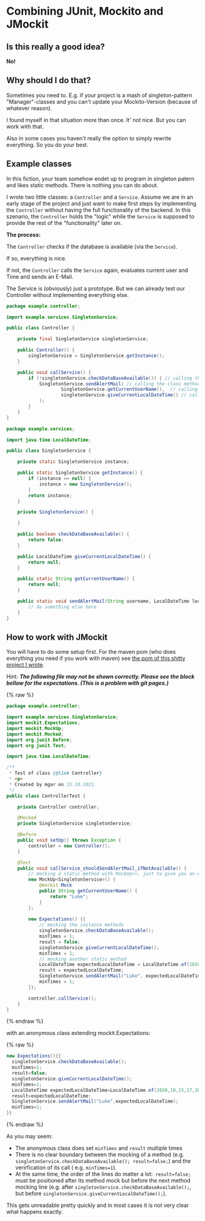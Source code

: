 # Combining JUnit, Mockito and JMockit

## Is this really a good idea?

**No!**

## Why should I do that?

Sometimes you need to. E.g. if your project is a mash of singleton-pattern "Manager"-classes and you can't update your
Mockito-Version (because of whatever reason).

I found myself in that situation more than once. It' not nice. But you can work with that.

Also in some cases you haven't really the option to simply rewrite everything. So you do your best.

## Example classes

In this fiction, your team somehow endet up to program in singleton patern and likes static methods. There is nothing
you can do about.

I wrote two little classes: a `Controller` and a `Service`. Assume we are in an early stage of the project and just want
to make first steps by implementing the `Controller` without having the full functionality of the backend. In this
szenario, the `Controller` holds the "logic" while the `Service` is supposed to provide the rest of the "functionality"
later on.

**The process:**

The `Controller` checks if the database is available (via the `Service`).

If so, everything is nice.

If not, the `Controller` calls the `Service` again, evaluates current user and Time and sends an E-Mail.

The Service is (obviously) just a prototype. But we can already test our Controller without implementing everything
else.

```java
package example.controller;

import example.services.SingletonService;

public class Controller {

    private final SingletonService singletonService;

    public Controller() {
        singletonService = SingletonService.getInstance();
    }

    public void callService() {
        if (!singletonService.checkDataBaseAvailable()) { // calling the instance method
            SingletonService.sendAlertMail( // calling the class method
                    SingletonService.getCurrentUserName(),  // calling the class method
                    singletonService.giveCurrentLocalDateTime() // calling the instance method
            );
        }
    }
}
```

```java
package example.services;

import java.time.LocalDateTime;

public class SingletonService {

    private static SingletonService instance;

    public static SingletonService getInstance() {
        if (instance == null) {
            instance = new SingletonService();
        }
        return instance;
    }

    private SingletonService() {

    }

    public boolean checkDataBaseAvailable() {
        return false;
    }

    public LocalDateTime giveCurrentLocalDateTime() {
        return null;
    }

    public static String getCurrentUserName() {
        return null;
    }

    public static void sendAlertMail(String username, LocalDateTime localDateTime) {
        // do something else here
    }
}

```

## How to work with JMockit

You will have to do some setup first. For the maven pom (who does everything you need if you work with maven) see
[the pom of this shitty project I wrote](https://github.com/MarkUgarov/TestProjectToTest/blob/master/pom.xml).

Hint:
***The following file may not be shown correctly. Please see the block bellow for the expectations. (This is a problem
with git pages.)***

{% raw %}
```java
package example.controller;

import example.services.SingletonService;
import mockit.Expectations;
import mockit.MockUp;
import mockit.Mocked;
import org.junit.Before;
import org.junit.Test;

import java.time.LocalDateTime;

/**
 * Test of class {@link Controller}
 * <p>
 * Created by mgar on 15.10.2021.
 */
public class ControllerTest {

    private Controller controller;

    @Mocked
    private SingletonService singletonService;

    @Before
    public void setUp() throws Exception {
        controller = new Controller();
    }

    @Test
    public void callService_shouldSendAlertMail_ifNotAvailable() {
        // mocking a static method with MockUp<>, just to give you an example
        new MockUp<SingletonService>() {
            @mockit.Mock
            public String getCurrentUserName() {
                return "Luke";
            }
        };
        
        new Expectations() {{
            // mocking the instance methods
            singletonService.checkDataBaseAvailable();
            minTimes = 1;
            result = false;
            singletonService.giveCurrentLocalDateTime();
            minTimes = 1;
            // mocking another static method
            LocalDateTime expectedLocalDateTime = LocalDateTime.of(2020, 10, 15, 17, 30, 0);
            result = expectedLocalDateTime;
            SingletonService.sendAlertMail("Luke", expectedLocalDateTime);
            minTimes = 1;
        }};

        controller.callService();
    }
}
```
{% endraw %}

with an anonymous class extending mockit.Expectations: 

{% raw %}
```java
new Expectations(){{
  singletonService.checkDataBaseAvailable();
  minTimes=1;
  result=false;
  singletonService.giveCurrentLocalDateTime();
  minTimes=1;
  LocalDateTime expectedLocalDateTime=LocalDateTime.of(2020,10,15,17,30,0);
  result=expectedLocalDateTime;
  SingletonService.sendAlertMail("Luke",expectedLocalDateTime);
  minTimes=1;
}}
```
{% endraw %}


As you may seem:
- The anonymous class does set `minTimes` and  `result` multiple times
- There is no clear boundary between the mocking of a method (e.g. `singletonService.checkDataBaseAvailable(); result=false;`) and the verirfication of its call ( e.g. `minTimes=1`).
- At the same time, the order of the lines do matter a lot:` result=false;` must be positioned after its method mock but before the next method mocking line (e.g. after `singletonService.checkDataBaseAvailable();`, but before `singletonService.giveCurrentLocalDateTime();`).  

This gets unreadable pretty quickly and in most cases it is not very clear what happens exactly. 








